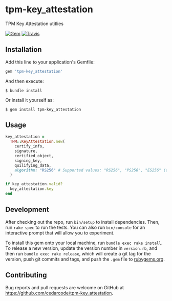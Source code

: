 # tpm-key_attestation

TPM Key Attestation utitlies

[![Gem](https://img.shields.io/gem/v/tpm-key_attestation.svg?style=flat-square)](https://rubygems.org/gems/tpm-key_attestation)
[![Travis](https://img.shields.io/travis/cedarcode/tpm-key_attestation.svg?style=flat-square)](https://travis-ci.org/cedarcode/tpm-key_attestation)

## Installation

Add this line to your application's Gemfile:

```ruby
gem 'tpm-key_attestation'
```

And then execute:

    $ bundle install

Or install it yourself as:

    $ gem install tpm-key_attestation

## Usage

```ruby
key_attestation =
  TPM::KeyAttestation.new(
    certify_info,
    signature,
    certified_object,
    signing_key,
    quilifying_data,
    algorithm: "RS256" # Supported values: "RS256", "PS256", "ES256" (default "RS256")
  )

if key_attestation.valid?
  key_attestation.key
end
```

## Development

After checking out the repo, run `bin/setup` to install dependencies. Then, run `rake spec` to run the tests. You can also run `bin/console` for an interactive prompt that will allow you to experiment.

To install this gem onto your local machine, run `bundle exec rake install`. To release a new version, update the version number in `version.rb`, and then run `bundle exec rake release`, which will create a git tag for the version, push git commits and tags, and push the `.gem` file to [rubygems.org](https://rubygems.org).

## Contributing

Bug reports and pull requests are welcome on GitHub at https://github.com/cedarcode/tpm-key_attestation.

